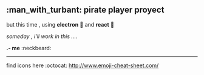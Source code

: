 ## :man_with_turbant: pirate player proyect

but this time , using **electron** :metal: and **react** :rocket:


*someday , i'll work in this ....*



**.- me** :neckbeard:


---

find icons here :octocat: http://www.emoji-cheat-sheet.com/
